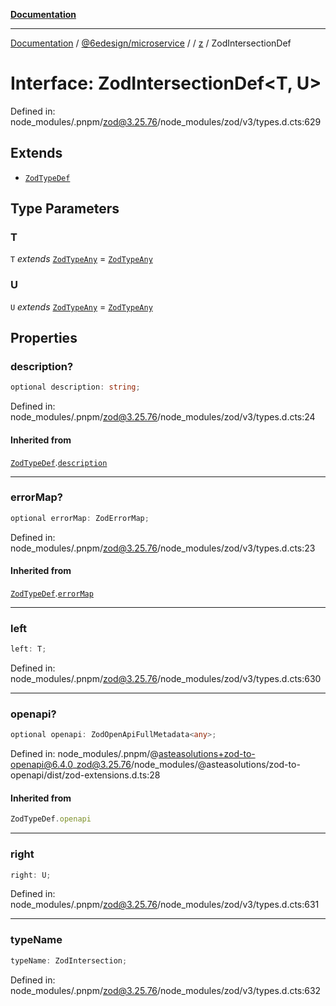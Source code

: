 [**Documentation**](../../../../../README.md)

***

[Documentation](../../../../../README.md) / [@6edesign/microservice](../../../README.md) / [](../../../README.md) / [z](../README.md) / ZodIntersectionDef

# Interface: ZodIntersectionDef&lt;T, U&gt;

Defined in: node\_modules/.pnpm/zod@3.25.76/node\_modules/zod/v3/types.d.cts:629

## Extends

- [`ZodTypeDef`](ZodTypeDef.md)

## Type Parameters

### T

`T` *extends* [`ZodTypeAny`](../type-aliases/ZodTypeAny.md) = [`ZodTypeAny`](../type-aliases/ZodTypeAny.md)

### U

`U` *extends* [`ZodTypeAny`](../type-aliases/ZodTypeAny.md) = [`ZodTypeAny`](../type-aliases/ZodTypeAny.md)

## Properties

### description?

```ts
optional description: string;
```

Defined in: node\_modules/.pnpm/zod@3.25.76/node\_modules/zod/v3/types.d.cts:24

#### Inherited from

[`ZodTypeDef`](ZodTypeDef.md).[`description`](ZodTypeDef.md#description)

***

### errorMap?

```ts
optional errorMap: ZodErrorMap;
```

Defined in: node\_modules/.pnpm/zod@3.25.76/node\_modules/zod/v3/types.d.cts:23

#### Inherited from

[`ZodTypeDef`](ZodTypeDef.md).[`errorMap`](ZodTypeDef.md#errormap)

***

### left

```ts
left: T;
```

Defined in: node\_modules/.pnpm/zod@3.25.76/node\_modules/zod/v3/types.d.cts:630

***

### openapi?

```ts
optional openapi: ZodOpenApiFullMetadata<any>;
```

Defined in: node\_modules/.pnpm/@asteasolutions+zod-to-openapi@6.4.0\_zod@3.25.76/node\_modules/@asteasolutions/zod-to-openapi/dist/zod-extensions.d.ts:28

#### Inherited from

```ts
ZodTypeDef.openapi
```

***

### right

```ts
right: U;
```

Defined in: node\_modules/.pnpm/zod@3.25.76/node\_modules/zod/v3/types.d.cts:631

***

### typeName

```ts
typeName: ZodIntersection;
```

Defined in: node\_modules/.pnpm/zod@3.25.76/node\_modules/zod/v3/types.d.cts:632
